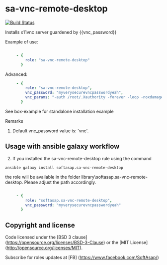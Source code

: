 sa-vnc-remote-desktop
=====================

[![Build Status](https://travis-ci.org/softasap/sa-vnc-remote-desktop.svg?branch=master)](https://travis-ci.org/softasap/sa-vnc-remote-desktop)


Installs x11vnc server guardened by {{vnc_password}}



Example of use:
```YAML

     - {
         role: "sa-vnc-remote-desktop"
       }

```

Advanced:
```YAML
     - {
         role: "sa-vnc-remote-desktop",
         vnc_password: "myverysecurevncpasswordyeah",
         vnc_params: "-auth /root/.Xauthority -forever -loop -noxdamage -repeat -rfbauth /etc/x11vnc.pass -rfbport 5900 -shared -display :12 -xkb -bg -ncache 10 -ncache_cr"
       }
```

See box-example for standalone installation example

Remarks

1. Default vnc_password value is: 'vnc'.


Usage with ansible galaxy workflow
----------------------------------

2. If you installed the sa-vnc-remote-desktop rule using the command


`
   ansible galaxy install softasap.sa-vnc-remote-desktop
`

the role will be available in the folder library\softasap.sa-vnc-remote-desktop.
Please adjust the path accordingly.
```YAML

     - {
         role: "softasap.sa-vnc-remote-desktop",
         vnc_password: "myverysecurevncpasswordyeah"
       }

```


Copyright and license
---------------------

Code licensed under the [BSD 3 clause] (https://opensource.org/licenses/BSD-3-Clause) or the [MIT License] (http://opensource.org/licenses/MIT).

Subscribe for roles updates at [FB] (https://www.facebook.com/SoftAsap/)


